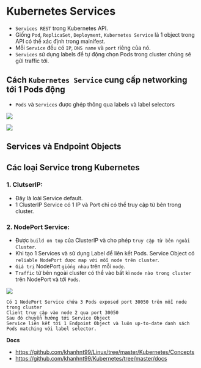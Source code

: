 # Kubernetes Services
- `Services REST` trong Kubernetes API.
- Giống `Pod`, `ReplicaSet`, `Deployment`, `Kubernetes Service` là 1 object trong API có thể xác định trong mainifest.
- Mỗi `Service` đều có `IP`, `DNS name` và `port` riêng của nó.
- `Services` sử dụng labels để tự động chọn Pods trong cluster chúng sẽ gửi traffic tới.

## Cách `Kubernetes Service` cung cấp networking tới 1 Pods động
- `Pods` và `Services` được ghép thông qua labels và label selectors

![](https://camo.githubusercontent.com/e641a21015660919e18b91e3164760d52120666e/68747470733a2f2f692e696d6775722e636f6d2f6e5737573136652e706e67)

![](https://camo.githubusercontent.com/7e53d20c7aeb8686608c1f837e6a05db8fc7dd68/68747470733a2f2f692e696d6775722e636f6d2f4362345678464e2e706e67)

## Services và Endpoint Objects


## Các loại Service trong Kubernetes
### 1. ClutserIP:
- Đây là loài Service default.
- 1 ClusterIP Service có 1 IP và Port chỉ có thể truy cập từ bên trong cluster.

### 2. NodePort Service:
- Được `build on top` của ClusterIP và cho phép `truy cập từ bên ngoài Cluster`.
- Khi tạo 1 Services và sử dụng Label để liên kết Pods. Service Object có `reliable NodePort được map với mỗi node trên cluster`.
- `Giá trị` NodePort `giống nhau` trên mỗi `node`.
- `Traffic` từ bên ngoài cluster có thể vào bất kì `node nào trong cluster` trên NodePort và tới `Pods`.

![](https://camo.githubusercontent.com/a86bcfe5c861fa519e6dd30e3bca63dd4f85865e/68747470733a2f2f692e696d6775722e636f6d2f6f6b32683237332e706e67)

```
Có 1 NodePort Service chứa 3 Pods exposed port 30050 trên mỗi node trong cluster
Client truy cập vào node 2 qua port 30050
Sau đó chuyển hướng tới Service Object
Service liên kết tới 1 Endpoint Object và luôn up-to-date danh sách Pods matching với label selector.
``` 

__Docs__
- https://github.com/khanhnt99/Linux/tree/master/Kubernetes/Concepts
- https://github.com/khanhnt99/Kubernetes/tree/master/docs
